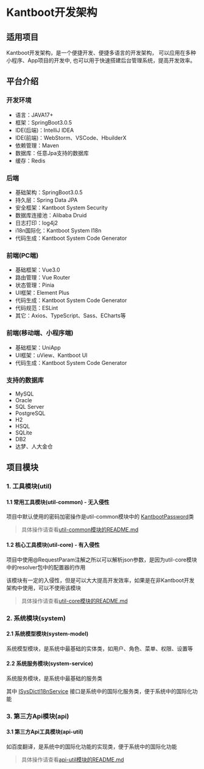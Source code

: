 # Kantboot开发架构

## 适用项目
Kantboot开发架构，是一个便捷开发、便捷多语言的开发架构，
可以应用在多种小程序、App项目的开发中, 也可以用于快速搭建后台管理系统，提高开发效率。

## 平台介绍
### 开发环境
- 语言：JAVA17+
- 框架：SpringBoot3.0.5
- IDE(后端)：IntelliJ IDEA
- IDE(前端)：WebStorm、VSCode、HbuilderX
- 依赖管理：Maven
- 数据库：任意Jpa支持的数据库
- 缓存：Redis

### 后端
- 基础架构：SpringBoot3.0.5
- 持久层：Spring Data JPA
- 安全框架：Kantboot System Security
- 数据库连接池：Alibaba Druid
- 日志打印：log4j2
- i18n国际化：Kantboot System I18n
- 代码生成：Kantboot System Code Generator

### 前端(PC端)
- 基础框架：Vue3.0
- 路由管理：Vue Router
- 状态管理：Pinia
- UI框架：Element Plus
- 代码生成：Kantboot System Code Generator
- 代码规范：ESLint
- 其它：Axios、TypeScript、Sass、ECharts等

### 前端(移动端、小程序端)
- 基础框架：UniApp
- UI框架：uView、Kantboot UI
- 代码生成：Kantboot System Code Generator

### 支持的数据库
- MySQL
- Oracle
- SQL Server
- PostgreSQL
- H2
- HSQL
- SQLite
- DB2
- 达梦、人大金仓

## 项目模块
### 1. 工具模块(util)
#### 1.1 常用工具模块(util-common) - 无入侵性
项目中默认使用的密码加密操作是util-common模块中的
<a href="/util/util-common/src/main/java/com/kantboot/util/common/password/KantbootPassword.java">KantbootPassword</a>类
>具体操作请查看<a href="/util/util-common/README.md">util-common模块的README.md</a>
#### 1.2 核心工具模块(util-core) - 有入侵性
项目中使用@RequestParam注解之所以可以解析json参数，是因为util-core模块中的resolver包中的配置器的作用

该模块有一定的入侵性，但是可以大大提高开发效率，如果是在非Kantboot开发架构中使用，可以不使用该模块

>具体操作请查看<a href="/util/util-core/README.md">util-core模块的README.md</a>
### 2. 系统模块(system)
#### 2.1 系统模型模块(system-model)
系统模型模块，是系统中最基础的实体类，如用户、角色、菜单、权限、设置等
#### 2.2 系统服务模块(system-service)
系统服务模块，是系统中最基础的服务类

其中
<a href="/system/system-service/src/main/java/com/kantboot/system/service/ISysDictI18nService.java">ISysDictI18nService</a>
接口是系统中的国际化服务类，便于系统中的国际化功能

### 3. 第三方Api模块(api)
#### 3.1 第三方Api工具模块(api-util)
如百度翻译，是系统中的国际化功能的实现类，便于系统中的国际化功能
> 具体操作请查看<a href="/api/api-util/README.md">api-util模块的README.md</a>